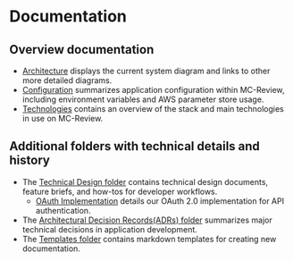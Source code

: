 # Documentation


## Overview documentation
- [Architecture](./Architecture.md) displays the current system diagram and links to other more detailed diagrams.
- [Configuration](./Configuration.md) summarizes application configuration within MC-Review, including environment variables and AWS parameter store usage.
- [Technologies](./Technologies.md) contains an overview of the stack and main technologies in use on MC-Review.


## Additional folders with technical details and history
- The [Technical Design folder](./technical-design/) contains technical design documents, feature briefs, and how-tos for developer workflows.
  - [OAuth Implementation](./technical-design/oauth.md) details our OAuth 2.0 implementation for API authentication.
- The [Architectural Decision Records(ADRs) folder](./architectural-decision-records/) summarizes major technical decisions in application development.
- The [Templates folder](./templates/) contains markdown templates for creating new documentation.
